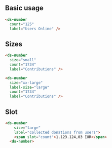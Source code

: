 ## Basic usage

```html
<ds-number 
  count="125"
  label="Users Online" />
```

## Sizes

```html
<ds-number 
  size="small"
  count="1734"
  label="Contributions" />
```
```html
<ds-number 
  size="xx-large"
  label-size="large"
  count="1734"
  label="Contributions" />
```

## Slot

```html
<ds-number 
    size="large"
    label="collected donations from users">
    <span slot="count">1.123.124,03 EUR</span>
  <ds-number>
```
